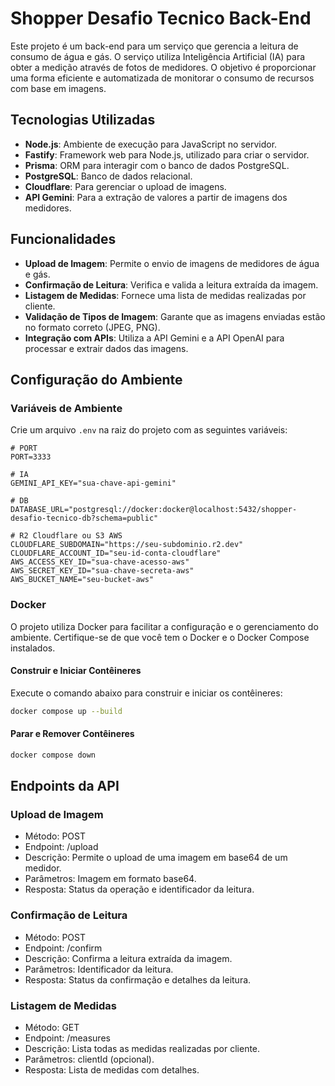 # Shopper Desafio Tecnico Back-End

Este projeto é um back-end para um serviço que gerencia a leitura de consumo de água e gás. O serviço utiliza Inteligência Artificial (IA) para obter a medição através de fotos de medidores. O objetivo é proporcionar uma forma eficiente e automatizada de monitorar o consumo de recursos com base em imagens.

## Tecnologias Utilizadas

- **Node.js**: Ambiente de execução para JavaScript no servidor.
- **Fastify**: Framework web para Node.js, utilizado para criar o servidor.
- **Prisma**: ORM para interagir com o banco de dados PostgreSQL.
- **PostgreSQL**: Banco de dados relacional.
- **Cloudflare**: Para gerenciar o upload de imagens.
- **API Gemini**: Para a extração de valores a partir de imagens dos medidores.

## Funcionalidades

- **Upload de Imagem**: Permite o envio de imagens de medidores de água e gás.
- **Confirmação de Leitura**: Verifica e valida a leitura extraída da imagem.
- **Listagem de Medidas**: Fornece uma lista de medidas realizadas por cliente.
- **Validação de Tipos de Imagem**: Garante que as imagens enviadas estão no formato correto (JPEG, PNG).
- **Integração com APIs**: Utiliza a API Gemini e a API OpenAI para processar e extrair dados das imagens.

## Configuração do Ambiente

### Variáveis de Ambiente

Crie um arquivo `.env` na raiz do projeto com as seguintes variáveis:

```dotenv
# PORT
PORT=3333

# IA
GEMINI_API_KEY="sua-chave-api-gemini"

# DB
DATABASE_URL="postgresql://docker:docker@localhost:5432/shopper-desafio-tecnico-db?schema=public"

# R2 Cloudflare ou S3 AWS
CLOUDFLARE_SUBDOMAIN="https://seu-subdominio.r2.dev"
CLOUDFLARE_ACCOUNT_ID="seu-id-conta-cloudflare"
AWS_ACCESS_KEY_ID="sua-chave-acesso-aws"
AWS_SECRET_KEY_ID="sua-chave-secreta-aws"
AWS_BUCKET_NAME="seu-bucket-aws"
```

### Docker

O projeto utiliza Docker para facilitar a configuração e o gerenciamento do ambiente. Certifique-se de que você tem o Docker e o Docker Compose instalados.

#### Construir e Iniciar Contêineres
Execute o comando abaixo para construir e iniciar os contêineres:

```bash
docker compose up --build
```
#### Parar e Remover Contêineres

```bash
docker compose down
```
## Endpoints da API

### Upload de Imagem

- Método: POST
- Endpoint: /upload
- Descrição: Permite o upload de uma imagem em base64 de um medidor.
- Parâmetros: Imagem em formato base64.
- Resposta: Status da operação e identificador da leitura.

### Confirmação de Leitura

- Método: POST
- Endpoint: /confirm
- Descrição: Confirma a leitura extraída da imagem.
- Parâmetros: Identificador da leitura.
- Resposta: Status da confirmação e detalhes da leitura.

### Listagem de Medidas

- Método: GET
- Endpoint: /measures
- Descrição: Lista todas as medidas realizadas por cliente.
- Parâmetros: clientId (opcional).
- Resposta: Lista de medidas com detalhes.

